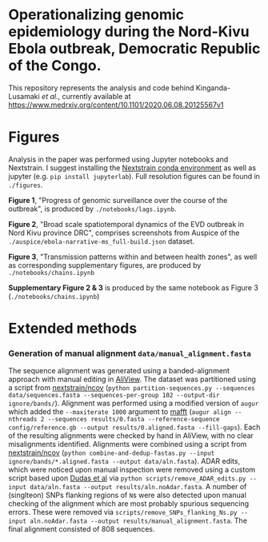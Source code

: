 # Operationalizing genomic epidemiology during the Nord-Kivu Ebola outbreak, Democratic Republic of the Congo.

This repository represents the analysis and code behind Kinganda-Lusamaki _et al._, currently available at https://www.medrxiv.org/content/10.1101/2020.06.08.20125567v1


# Figures

Analysis in the paper was performed using Jupyter notebooks and Nextstrain.
I suggest installing the [Nextstrain conda environment](https://nextstrain.org/docs/getting-started/local-installation#install-augur--auspice-with-conda-recommended) as well as jupyter (e.g. `pip install jupyterlab`).
Full resolution figures can be found in `./figures`.

**Figure 1**, "Progress of genomic surveillance over the course of the outbreak", is produced by `./notebooks/lags.ipynb`.

**Figure 2**, "Broad scale spatiotemporal dynamics of the EVD outbreak in Nord Kivu province DRC", comprises screenshots from Auspice of the `./auspice/ebola-narrative-ms_full-build.json` dataset.

**Figure 3**, "Transmission patterns within and between health zones", as well as corresponding supplementary figures, are produced by `./notebooks/chains.ipynb`




**Supplementary Figure 2 & 3** is produced by the same notebook as Figure 3 (`./notebooks/chains.ipynb`)

# Extended methods

### Generation of manual alignment `data/manual_alignment.fasta`

The sequence alignment was generated using a banded-alignment approach with manual editing in [AliView](http://ormbunkar.se/aliview/). The dataset was partitioned using a script from [nextstrain/ncov](https://github.com/nextstrain/ncov/blob/master/scripts/partition-sequences.py) (`python partition-sequences.py --sequences data/sequences.fasta --sequences-per-group 102 --output-dir ignore/bands/`). Alignment was performed using a modified version of `augur` which added the `--maxiterate 1000` argument to [mafft](https://mafft.cbrc.jp/alignment/software/) (`augur align --nthreads 2 --sequences results/0.fasta --reference-sequence config/reference.gb --output results/0.aligned.fasta --fill-gaps`).
Each of the resulting alignments were checked by hand in AliView, with no clear misalignments identified.
Alignments were combined using a script from [nextstrain/ncov](https://github.com/nextstrain/ncov/blob/master/scripts/partition-sequences.py) (`python combine-and-dedup-fastas.py --input ignore/bands/*.aligned.fasta --output data/aln.fasta`).
ADAR edits, which were noticed upon manual inspection were removed using a custom script based upon [Dudas et al](https://www.nature.com/articles/nature22040) via `python scripts/remove_ADAR_edits.py --input data/aln.fasta --output results/aln.noAdar.fasta`.
A number of (singlteon) SNPs flanking regions of `N`s were also detected upon manual checking of the alignment which are most probably spurious sequencing errors.
These were removed via `scripts/remove_SNPs_flanking_Ns.py --input aln.noAdar.fasta --output results/manual_alignment.fasta`.
The final alignment consisted of 808 sequences.

